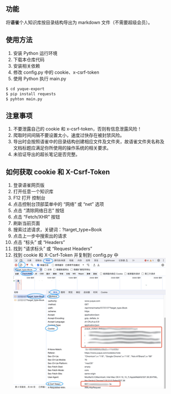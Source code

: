 
## 功能
将**语雀**个人知识库按目录结构导出为 markdown 文件（不需要超级会员）。


## 使用方法
1. 安装 Python 运行环境
1. 下载本仓库代码
1. 安装相关依赖
1. 修改 config.py 中的 cookie、x-csrf-token
1. 使用 Python 执行 main.py
```
$ cd yuque-export
$ pip install requests
$ pyhton main.py
```

## 注意事项
1. 不要泄露自己的 cookie 和 x-csrf-token，否则有信息泄露风险！
1. 爬取时间间隔不要设置太小，速度过快存在被封禁风险。
1. 导出时会按照语雀中的目录结构创建相应文件及文件夹，故语雀文件夹名称及文档标题应满足你所使用的操作系统的相关要求。
1. 未验证导出的超长笔记是否完整。


## 如何获取 cookie 和 X-Csrf-Token
1. 登录语雀网页版
1. 打开任意一个知识库
1. F12 打开 控制台
1. 点击控制台顶部菜单中的 “网络” 或 “net” 选项
1. 点击 “清除网络日志” 按钮
1. 点击 “Fetch/XHR” 按钮
1. 刷新当前页面
1. 搜索过滤请求，关键词：?target_type=Book
1. 点击上一步中搜索出的请求
1. 点击 “标头” 或 “Headers”
1. 找到 “请求标头” 或 “Request Headers”
1. 找到 cookie 和 X-Csrf-Token 并复制到 config.py 中
![示意图](example.png)
